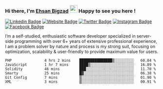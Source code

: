 ### Hi there, I'm <a href="https://teamartisans.com" target="_blank">Ehsan Bigzad</a> <img src="https://media.giphy.com/media/hvRJCLFzcasrR4ia7z/giphy.gif" width="25px"> Happy to see you here !

[![Linkedin Badge](https://img.shields.io/badge/-LinkedIn-0e76a8?style=flat-square&logo=Linkedin&logoColor=white)](https://linkedin.com/in/EhsanBigzad)
[![Website Badge](https://img.shields.io/badge/Website-3b5998?style=flat-square&logo=google-chrome&logoColor=white)](#)
[![Twitter Badge](https://img.shields.io/badge/-Twitter-00acee?style=flat-square&logo=Twitter&logoColor=white)](https://twitter.com/EhsanBigzad)
[![Instagram Badge](https://img.shields.io/badge/-Instagram-e4405f?style=flat-square&logo=Instagram&logoColor=white)](https://instagram.com/ehsanbigzad/)
[![Facebook Badge](https://img.shields.io/badge/-Facebook-0088cc?style=flat-square&logo=Facebook&logoColor=white)](https://facebook.com/EhsanBigzad7)

I’m a self-studied, enthusiastic software developer specialized in server-side programming with over 6+ years of extensive professional experience, I am a problem solver by nature and process is my strong suit, focusing on optimization, scalability & user-friendly to provide maximum value for users.

<!--START_SECTION:waka-->

```text
PHP               4 hrs 2 mins    ███████████████▒░░░░░░░░░   60.84 %
JavaScript        1 hr 7 mins     ████▒░░░░░░░░░░░░░░░░░░░░   16.89 %
Solidity          46 mins         ███░░░░░░░░░░░░░░░░░░░░░░   11.70 %
Smarty            25 mins         █▓░░░░░░░░░░░░░░░░░░░░░░░   06.38 %
Git Config        7 mins          ▒░░░░░░░░░░░░░░░░░░░░░░░░   01.90 %
XML               3 mins          ▒░░░░░░░░░░░░░░░░░░░░░░░░   00.91 %
```

<!--END_SECTION:waka-->
